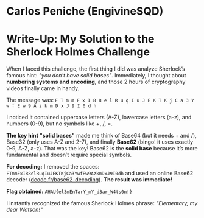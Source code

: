 # Carlos Peniche (EngivineSQD)
# Write-Up: My Solution to the Sherlock Holmes Challenge

When I faced this challenge, the first thing I did was analyze Sherlock’s famous hint: *"you don't have solid bases"*. Immediately, I thought about **numbering systems and encoding**, and those 2 hours of cryptography videos finally came in handy.

The message was: `F T m m F x I 8 8 e l R u q I u J E K T K j C a 3 Y w f E w 9 A z k m D x J 9 I 0 d h`

I noticed it contained uppercase letters (A-Z), lowercase letters (a-z), and numbers (0-9), but no symbols like +, /, =.

**The key hint "solid bases"** made me think of Base64 (but it needs + and /), Base32 (only uses A-Z and 2-7), and finally **Base62** (bingo! it uses exactly 0-9, A-Z, a-z). That was the key! Base62 is the **solid base** because it’s more fundamental and doesn’t require special symbols.

**For decoding:** I removed the spaces: `FTmmFxI88elRuqIuJEKTKjCa3YwfEw9AzkmDxJ9I0dh` and used an online Base62 decoder ([dcode.fr/base62-decoding](https://www.dcode.fr/base62-decoding)). **The result was immediate!**

**Flag obtained:** `AHAU{el3mEnTarY_mY_d3ar_W4ts0n!}`

I instantly recognized the famous Sherlock Holmes phrase: *"Elementary, my dear Watson!"*